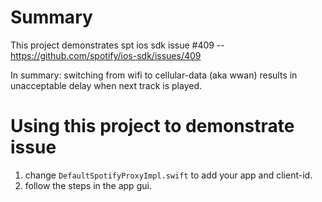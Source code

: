 Summary
=======
This project demonstrates spt ios sdk issue #409 -- https://github.com/spotify/ios-sdk/issues/409

In summary: switching from wifi to cellular-data (aka wwan) results in unacceptable delay when next track is played.

Using this project to demonstrate issue
=======================================
1.  change `DefaultSpotifyProxyImpl.swift` to add your app and client-id.
1.  follow the steps in the app gui.
